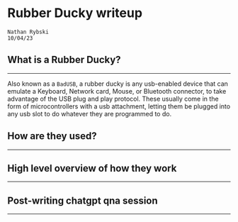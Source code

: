 # Rubber Ducky writeup
```
Nathan Rybski
10/04/23
```
## What is a Rubber Ducky?
---
Also known as a `BadUSB`, a rubber ducky is any usb-enabled device that can emulate a Keyboard, Network card, Mouse, or Bluetooth connector, to take advantage of the USB plug and play protocol. These usually come in the form of microcontrollers with a usb attachment, letting them be plugged into any usb slot to do whatever they are programmed to do.

## How are they used?
---

## High level overview of how they work
---

## Post-writing chatgpt qna session
---
